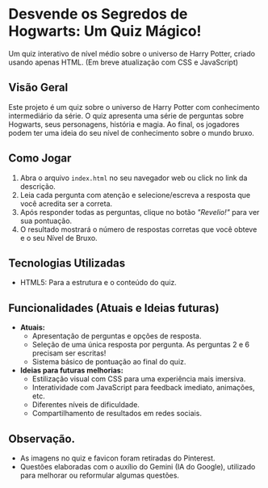 # Desvende os Segredos de Hogwarts: Um Quiz Mágico!

Um quiz interativo de nível médio sobre o universo de Harry Potter, criado usando apenas HTML.
(Em breve atualização com CSS e JavaScript)

## Visão Geral

Este projeto é um quiz sobre o universo de Harry Potter com conhecimento intermediário da série. 
O quiz apresenta uma série de perguntas sobre Hogwarts, seus personagens, história e magia. 
Ao final, os jogadores podem ter uma ideia do seu nível de conhecimento sobre o mundo bruxo.

## Como Jogar

1.  Abra o arquivo `index.html` no seu navegador web ou click no link da descrição.
2.  Leia cada pergunta com atenção e selecione/escreva a resposta que você acredita ser a correta.
3.  Após responder todas as perguntas, clique no botão <em>"Revelio!"</em> para ver sua pontuação.
4.  O resultado mostrará o número de respostas corretas que você obteve e o seu Nível de Bruxo.

## Tecnologias Utilizadas

* HTML5: Para a estrutura e o conteúdo do quiz.

## Funcionalidades (Atuais e Ideias futuras)

* **Atuais:**
    * Apresentação de perguntas e opções de resposta.
    * Seleção de uma única resposta por pergunta. As perguntas 2 e 6 precisam ser escritas!
    * Sistema básico de pontuação ao final do quiz.
* **Ideias para futuras melhorias:**
    * Estilização visual com CSS para uma experiência mais imersiva.
    * Interatividade com JavaScript para feedback imediato, animações, etc.
    * Diferentes níveis de dificuldade.
    * Compartilhamento de resultados em redes sociais.

## Observação.

* As imagens no quiz e favicon foram retiradas do Pinterest.
* Questões elaboradas com o auxílio do Gemini (IA do Google), utilizado para melhorar ou reformular algumas questões.

